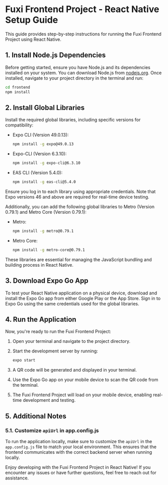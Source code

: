 # Fuxi Frontend Project - React Native Setup Guide

This guide provides step-by-step instructions for running the Fuxi Frontend Project using React Native.

## 1. Install Node.js Dependencies

Before getting started, ensure you have Node.js and its dependencies installed on your system. You can download Node.js from [nodejs.org](https://nodejs.org/). Once installed, navigate to your project directory in the terminal and run:

```bash
cd frontend
npm install
```

## 2. Install Global Libraries

Install the required global libraries, including specific versions for compatibility:

- Expo CLI (Version 49.0.13):

  ```bash
  npm install -g expo@49.0.13
  ```

- Expo-CLI (Version 6.3.10):

  ```bash
  npm install -g expo-cli@6.3.10
  ```

- EAS CLI (Version 5.4.0):

  ```bash
  npm install -g eas-cli@5.4.0
  ```

Ensure you log in to each library using appropriate credentials. Note that Expo versions 46 and above are required for real-time device testing.

Additionally, you can add the following global libraries to Metro (Version 0.79.1) and Metro Core (Version 0.79.1):

- Metro:

  ```bash
  npm install -g metro@0.79.1
  ```

- Metro Core:

  ```bash
  npm install -g metro-core@0.79.1
  ```

These libraries are essential for managing the JavaScript bundling and building process in React Native.

## 3. Download Expo Go App

To test your React Native application on a physical device, download and install the Expo Go app from either Google Play or the App Store. Sign in to Expo Go using the same credentials used for the global libraries.

## 4. Run the Application

Now, you're ready to run the Fuxi Frontend Project:

1. Open your terminal and navigate to the project directory.

2. Start the development server by running:

   ```bash
   expo start
   ```

3. A QR code will be generated and displayed in your terminal.

4. Use the Expo Go app on your mobile device to scan the QR code from the terminal.

5. The Fuxi Frontend Project will load on your mobile device, enabling real-time development and testing.

## 5. Additional Notes

### 5.1. Customize `apiUrl` in app.config.js

To run the application locally, make sure to customize the `apiUrl` in the `app.config.js` file to match your local environment. This ensures that the frontend communicates with the correct backend server when running locally.

Enjoy developing with the Fuxi Frontend Project in React Native! If you encounter any issues or have further questions, feel free to reach out for assistance.